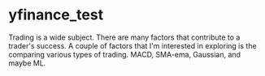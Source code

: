 # yfinance_test
Trading is a wide subject.
There are many factors that contribute to a trader's success.
A couple of factors that I'm interested in exploring is the comparing various types of trading. MACD, SMA-ema, Gaussian, and maybe ML. 